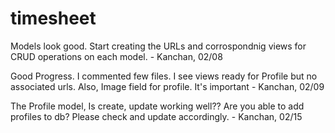 # timesheet
Models look good. Start creating the URLs and corrospondnig views for CRUD operations on each model. - Kanchan, 02/08

Good Progress. I commented few files. I see views ready for Profile but no associated urls. Also, Image field for profile. It's important - Kanchan, 02/09

The Profile model, Is create, update working well?? Are you able to add profiles to db? Please check and update accordingly. - Kanchan, 02/15
